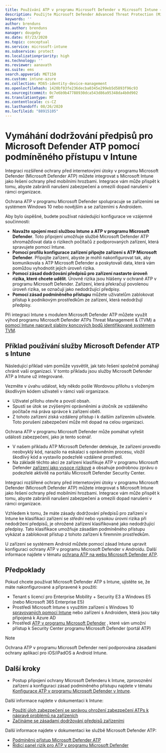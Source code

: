 ```yaml
---
title: Používání ATP v programu Microsoft Defender v Microsoft Intune – Azure | Microsoft Docs
description: Použijte Microsoft Defender Advanced Threat Protection (Microsoft Defender ATP) s Intune, včetně nastavení a konfigurace, zprovoznění zařízení Intune s ATP a pak použijte hodnocení rizik ATP pro zařízení se zásadami dodržování předpisů a zásad podmíněného přístupu v zařízeních k ochraně síťových prostředků.
keywords: ''
author: brenduns
ms.author: brenduns
manager: dougeby
ms.date: 07/23/2020
ms.topic: conceptual
ms.service: microsoft-intune
ms.subservice: protect
ms.localizationpriority: high
ms.technology: ''
ms.reviewer: aanavath
ms.suite: ems
search.appverid: MET150
ms.custom: intune-azure
ms.collection: M365-identity-device-management
ms.openlocfilehash: 1420bf03fe236decba0345e299eb5d5893f96c93
ms.sourcegitcommit: 0c7e6b9b47788930dca543d86a95348da4b0d902
ms.translationtype: MT
ms.contentlocale: cs-CZ
ms.lasthandoff: 08/26/2020
ms.locfileid: "88915105"
---
```

# <a name="enforce-compliance-for-microsoft-defender-atp-with-conditional-access-in-intune"></a>Vymáhání dodržování předpisů pro Microsoft Defender ATP pomocí podmíněného přístupu v Intune

Integraci rozšířené ochrany před internetovými útoky v programu Microsoft Defender (Microsoft Defender ATP) můžete integrovat s Microsoft Intune jako řešení ochrany před mobilními hrozbami. Integrace vám může přispět k tomu, abyste zabránili narušení zabezpečení a omezili dopad narušení v rámci organizace.

Ochrana ATP v programu Microsoft Defender spolupracuje se zařízeními se systémem Windows 10 nebo novějším a se zařízeními s Androidem.

Aby bylo úspěšné, budete používat následující konfigurace ve vzájemné součinnosti:

- **Navažte spojení mezi službou Intune a ATP v programu Microsoft Defender**. Toto připojení umožňuje službě Microsoft Defender ATP shromažďovat data o rizikech počítačů z podporovaných zařízení, která spravujete pomocí Intune.
- **Pomocí profilu konfigurace zařízení připojte zařízení s ATP Microsoft Defender**. Připojíte zařízení, abyste je mohli nakonfigurovat tak, aby komunikovala s ATP Microsoft Defender a poskytovali data, která vám pomůžou vyhodnotit jejich úroveň rizika.
- **Pomocí zásad dodržování předpisů pro zařízení nastavte úroveň rizika, které chcete udělit**. Úrovně rizika jsou hlášeny v ochraně ATP v programu Microsoft Defender. Zařízení, která překračují povolenou úroveň rizika, se označují jako nedodržující předpisy.
- **Pomocí zásad podmíněného přístupu** můžete uživatelům zablokovat přístup k podnikovým prostředkům ze zařízení, která nedodržují předpisy.

Při integraci Intune s modulem Microsoft Defender ATP můžete využít výhod programu Microsoft Defender ATPs Threat Management & (TVM) a [pomocí Intune napravit slabiny koncových bodů identifikované systémem TVM](atp-manage-vulnerabilities.md).

## <a name="example-of-using-microsoft-defender-atp-with-intune"></a>Příklad používání služby Microsoft Defender ATP s Intune

Následující příklad vám pomůže vysvětlit, jak tato řešení společně pomáhají chránit vaši organizaci. V tomto příkladu jsou služby Microsoft Defender ATP a Intune už integrované.

Vezměte v úvahu událost, kdy někdo pošle Wordovou přílohu s vloženým škodlivým kódem uživateli v rámci vaší organizace.

- Uživatel přílohu otevře a povolí obsah.
- Spustí se útok se zvýšenými oprávněními a útočník ze vzdáleného počítače má práva správce k zařízení oběti.
- Z tohoto zařízení získá vzdálený přístup i k dalším zařízením uživatele. Toto porušení zabezpečení může mít dopad na celou organizaci.

Ochrana ATP v programu Microsoft Defender může pomáhat vyřešit události zabezpečení, jako je tento scénář.

- V našem příkladu ATP Microsoft Defender detekuje, že zařízení provedlo neobvyklý kód, narazilo na eskalaci s oprávněním procesu, vložil škodlivý kód a vystavilo podezřelé vzdálené prostředí.
- Na základě těchto akcí ze zařízení klasifikuje ATP v programu Microsoft Defender [zařízení jako vysoce rizikové](/windows/security/threat-protection/microsoft-defender-atp/alerts-queue#severity) a obsahuje podrobnou zprávu o podezřelé aktivitě na portálu Microsoft Defender Security Center.

Integraci rozšířené ochrany před internetovými útoky v programu Microsoft Defender (Microsoft Defender ATP) můžete integrovat s Microsoft Intune jako řešení ochrany před mobilními hrozbami. Integrace vám může přispět k tomu, abyste zabránili narušení zabezpečení a omezili dopad narušení v rámci organizace.

Vzhledem k tomu, že máte zásady dodržování předpisů pro zařízení v Intune ke klasifikaci zařízení se *střední* nebo *vysokou* úrovní rizika při nedodržení předpisů, je ohrožené zařízení klasifikované jako nedodržující předpisy. Tato klasifikace umožňuje zásadám podmíněného přístupu vykázat a zablokovat přístup z tohoto zařízení k firemním prostředkům.

U zařízení se systémem Android můžete pomocí zásad Intune upravit konfiguraci ochrany ATP v programu Microsoft Defender v Androidu. Další informace najdete v tématu [ochrana ATP na webu Microsoft Defender ATP](../protect/advanced-threat-protection-manage-android.md).

## <a name="prerequisites"></a>Předpoklady

Pokud chcete používat Microsoft Defender ATP s Intune, ujistěte se, že máte nakonfigurované a připravené k použití:

- Tenant s licencí pro Enterprise Mobility + Security E3 a Windows E5 (nebo Microsoft 365 Enterprise E5)
- Prostředí Microsoft Intune s využitím zařízení s Windows 10 [spravovaných pomocí Intune](../enrollment/windows-enroll.md) nebo zařízení s Androidem, která jsou taky připojená k Azure AD
- Prostředí [ATP v programu Microsoft Defender](/windows/security/threat-protection/microsoft-defender-atp/microsoft-defender-advanced-threat-protection) , které vám umožní přístup k Security Center programu Microsoft Defender (portál ATP)

> [!NOTE]
> Ochrana ATP v programu Microsoft Defender není podporována zásadami ochrany aplikací pro iOS/iPadOS a Android Intune.

## <a name="next-steps"></a>Další kroky

- Postup připojení ochrany Microsoft Defenderu k Intune, zprovoznění zařízení a konfiguraci zásad podmíněného přístupu najdete v tématu [Konfigurace ATP v programu Microsoft Defender v Intune](../protect/advanced-threat-protection-configure.md).

Další informace najdete v dokumentaci k Intune:

- [Použití úloh zabezpečení se správou ohrožení zabezpečení ATPs k nápravě problémů na zařízeních](atp-manage-vulnerabilities.md)
- [Začínáme se zásadami dodržování předpisů zařízeními](device-compliance-get-started.md)

Další informace najdete v dokumentaci ke službě Microsoft Defender ATP:

- [Podmíněný přístup Microsoft Defender ATP](/windows/security/threat-protection/microsoft-defender-atp/conditional-access)
- [Řídicí panel rizik pro ATP v programu Microsoft Defender](/windows/security/threat-protection/microsoft-defender-atp/security-operations-dashboard)